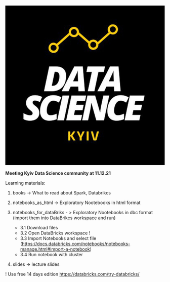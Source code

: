 
![](https://raw.githubusercontent.com/VolodymyrGavrysh/My_RoadMap_Data_Science/master/pictures/73d281ff-499a-4e94-a242-30fe2c09d15c.jpeg)

**Meeting Kyiv Data Science community at 11.12.21**

Learning materials:

1. books -> What to read about Spark, Databrikcs

2. notebooks_as_html -> Exploratory Nootebooks in html format

3. notebooks_for_dataBriks - > Exploratory Nootebooks in dbc format (import them into DataBrikcs workspace and run)

    * 3.1 Download files
    * 3.2 Open DataBricks workspace !
    * 3.3 Import Notebooks and select file (https://docs.databricks.com/notebooks/notebooks-manage.html#import-a-notebook)
    * 3.4 Run notebook with cluster 

4. slides -> lecture slides

! Use free 14 days edition https://databricks.com/try-databricks/
